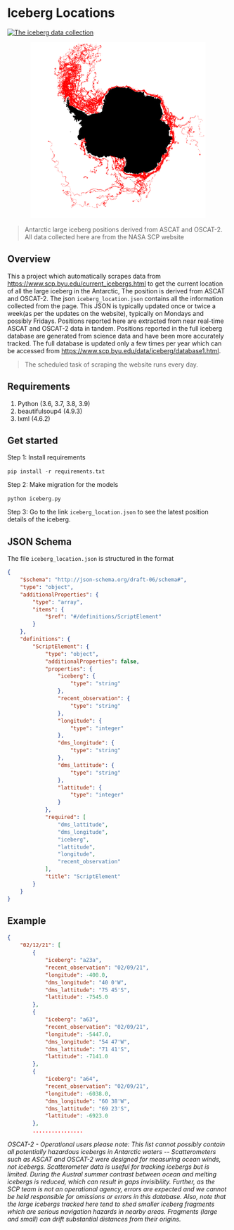 # Iceberg Locations

[![The iceberg data collection](https://github.com/Joel-hanson/Iceberg-locations/actions/workflows/iceberge-tracker.yml/badge.svg?branch=main)](https://github.com/Joel-hanson/Iceberg-locations/actions/workflows/iceberge-tracker.yml)

<p align="center">
  <img src="./assets/composite2.gif" height="400px">
</p>

> Antarctic large iceberg positions derived from ASCAT and OSCAT-2. All data collected here are from the NASA SCP website

## Overview

This a project which automatically scrapes data from https://www.scp.byu.edu/current_icebergs.html to get the current location of all the large iceberg in the Antarctic, The position is derived from ASCAT and OSCAT-2. The json `iceberg_location.json` contains all the information collected from the page. This JSON is typically updated once or twice a week(as per the updates on the website), typically on Mondays and possibly Fridays. Positions reported here are extracted from near real-time ASCAT and OSCAT-2 data in tandem. Positions reported in the full iceberg database are generated from science data and have been more accurately tracked. The full database is updated only a few times per year which can be accessed from https://www.scp.byu.edu/data/iceberg/database1.html.

> The scheduled task of scraping the website runs every day.

## Requirements

1. Python (3.6, 3.7, 3.8, 3.9)
2. beautifulsoup4 (4.9.3)
3. lxml (4.6.2)

## Get started

Step 1: Install requirements

`pip install -r requirements.txt`

Step 2: Make migration for the models

`python iceberg.py`

Step 3: Go to the link `iceberg_location.json` to see the latest position details of the iceberg.

## JSON Schema

The file `iceberg_location.json` is structured in the format

```json
{
    "$schema": "http://json-schema.org/draft-06/schema#",
    "type": "object",
    "additionalProperties": {
        "type": "array",
        "items": {
            "$ref": "#/definitions/ScriptElement"
        }
    },
    "definitions": {
        "ScriptElement": {
            "type": "object",
            "additionalProperties": false,
            "properties": {
                "iceberg": {
                    "type": "string"
                },
                "recent_observation": {
                    "type": "string"
                },
                "longitude": {
                    "type": "integer"
                },
                "dms_longitude": {
                    "type": "string"
                },
                "dms_lattitude": {
                    "type": "string"
                },
                "lattitude": {
                    "type": "integer"
                }
            },
            "required": [
                "dms_lattitude",
                "dms_longitude",
                "iceberg",
                "lattitude",
                "longitude",
                "recent_observation"
            ],
            "title": "ScriptElement"
        }
    }
}
```

## Example

```json
{
    "02/12/21": [
        {
            "iceberg": "a23a",
            "recent_observation": "02/09/21",
            "longitude": -400.0,
            "dms_longitude": "40 0'W",
            "dms_lattitude": "75 45'S",
            "lattitude": -7545.0
        },
        {
            "iceberg": "a63",
            "recent_observation": "02/09/21",
            "longitude": -5447.0,
            "dms_longitude": "54 47'W",
            "dms_lattitude": "71 41'S",
            "lattitude": -7141.0
        },
        {
            "iceberg": "a64",
            "recent_observation": "02/09/21",
            "longitude": -6038.0,
            "dms_longitude": "60 38'W",
            "dms_lattitude": "69 23'S",
            "lattitude": -6923.0
        },
        ................
```

_OSCAT-2 - Operational users please note: This list cannot possibly contain all potentially hazardous icebergs in Antarctic waters -- Scatterometers such as ASCAT and OSCAT-2 were designed for measuring ocean winds, not icebergs. Scatterometer data is useful for tracking icebergs but is limited. During the Austral summer contrast between ocean and melting icebergs is reduced, which can result in gaps invisibility. Further, as the SCP team is not an operational agency, errors are expected and we cannot be held responsible for omissions or errors in this database. Also, note that the large icebergs tracked here tend to shed smaller iceberg fragments which are serious navigation hazards in nearby areas. Fragments (large and small) can drift substantial distances from their origins._